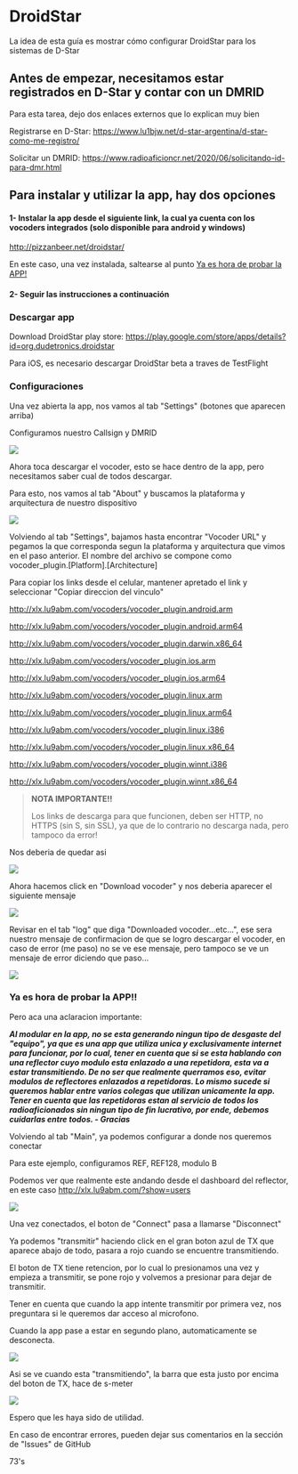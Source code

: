 # DroidStar
La idea de esta guía es mostrar cómo configurar DroidStar para los sistemas de D-Star



## Antes de empezar, necesitamos estar registrados en D-Star y contar con un DMRID

Para esta tarea, dejo dos enlaces externos que lo explican muy bien

Registrarse en D-Star: https://www.lu1bjw.net/d-star-argentina/d-star-como-me-registro/

Solicitar un DMRID: https://www.radioaficioncr.net/2020/06/solicitando-id-para-dmr.html



## Para instalar y utilizar la app, hay dos opciones

#### 1- Instalar la app desde el siguiente link, la cual ya cuenta con los vocoders integrados (solo disponible para android y windows)

http://pizzanbeer.net/droidstar/

En este caso, una vez instalada, saltearse al punto [Ya es hora de probar la APP!](#ya-es-hora-de-probar-la-app)



#### 2- Seguir las instrucciones a continuación

### Descargar app

Download DroidStar play store:
https://play.google.com/store/apps/details?id=org.dudetronics.droidstar

Para iOS, es necesario descargar DroidStar beta a traves de TestFlight

### Configuraciones

Una vez abierta la app, nos vamos al tab "Settings" (botones que aparecen arriba)

Configuramos nuestro Callsign y DMRID

![](img/droidstar-1.png)



Ahora toca descargar el vocoder, esto se hace dentro de la app, pero necesitamos saber cual de todos descargar.

Para esto, nos vamos al tab "About" y buscamos la plataforma y arquitectura de nuestro dispositivo

![](img/droidstar-2.png)



Volviendo al tab "Settings", bajamos hasta encontrar "Vocoder URL" y pegamos la que corresponda segun la plataforma y arquitectura que vimos en el paso anterior. El nombre del archivo se compone como vocoder_plugin.[Platform].[Architecture]

Para copiar los links desde el celular, mantener apretado el link y seleccionar "Copiar direccion del vinculo"

http://xlx.lu9abm.com/vocoders/vocoder_plugin.android.arm

http://xlx.lu9abm.com/vocoders/vocoder_plugin.android.arm64

http://xlx.lu9abm.com/vocoders/vocoder_plugin.darwin.x86_64

http://xlx.lu9abm.com/vocoders/vocoder_plugin.ios.arm

http://xlx.lu9abm.com/vocoders/vocoder_plugin.ios.arm64

http://xlx.lu9abm.com/vocoders/vocoder_plugin.linux.arm

http://xlx.lu9abm.com/vocoders/vocoder_plugin.linux.arm64

http://xlx.lu9abm.com/vocoders/vocoder_plugin.linux.i386

http://xlx.lu9abm.com/vocoders/vocoder_plugin.linux.x86_64

http://xlx.lu9abm.com/vocoders/vocoder_plugin.winnt.i386

http://xlx.lu9abm.com/vocoders/vocoder_plugin.winnt.x86_64

> **NOTA IMPORTANTE!!**
>
> Los links de descarga para que funcionen, deben ser HTTP, no HTTPS (sin S, sin SSL), ya que de lo contrario no descarga nada, pero tampoco da error!

Nos deberia de quedar asi

![](img/droidstar-3.png)



Ahora hacemos click en "Download vocoder" y nos deberia aparecer el siguiente mensaje

![](img/droidstar-4.png)



Revisar en el tab "log" que diga "Downloaded vocoder...etc...", ese sera nuestro mensaje de confirmacion de que se logro descargar el vocoder, en caso de error (me paso) no se ve ese mensaje, pero tampoco se ve un mensaje de error diciendo que paso...

![](img/droidstar-5.png)



### Ya es hora de probar la APP!!

Pero aca una aclaracion importante:

***Al modular en la app, no se esta generando ningun tipo de desgaste del "equipo", ya que es una app que utiliza unica y exclusivamente internet para funcionar, por lo cual, tener en cuenta que si se esta hablando con una reflector cuyo modulo esta enlazado a una repetidora, esta va a estar transmitiendo. De no ser que realmente querramos eso, evitar modulos de reflectores enlazados a repetidoras. Lo mismo sucede si queremos hablar entre varios colegas que utilizan unicamente la app. Tener en cuenta que las repetidoras estan al servicio de todos los radioaficionados sin ningun tipo de fin lucrativo, por ende, debemos cuidarlas entre todos. - Gracias***

Volviendo al tab "Main", ya podemos configurar a donde nos queremos conectar

Para este ejemplo, configuramos REF, REF128, modulo B

Podemos ver que realmente este andando desde el dashboard del reflector, en este caso http://xlx.lu9abm.com/?show=users

![](img/droidstar-6.png)

Una vez conectados, el boton de "Connect" pasa a llamarse "Disconnect"

Ya podemos "transmitir" haciendo click en el gran boton azul de TX que aparece abajo de todo, pasara a rojo cuando se encuentre transmitiendo.

El boton de TX tiene retencion, por lo cual lo presionamos una vez y empieza a transmitir, se pone rojo y volvemos a presionar para dejar de transmitir.

Tener en cuenta que cuando la app intente transmitir por primera vez, nos preguntara si le queremos dar acceso al microfono.

Cuando la app pase a estar en segundo plano, automaticamente se desconecta.

![](img/droidstar-7.png)



Asi se ve cuando esta "transmitiendo", la barra que esta justo por encima del boton de TX, hace de s-meter

![](img/droidstar-8.png)



Espero que les haya sido de utilidad.

En caso de encontrar errores, pueden dejar sus comentarios en la sección de "Issues" de GitHub

73's
